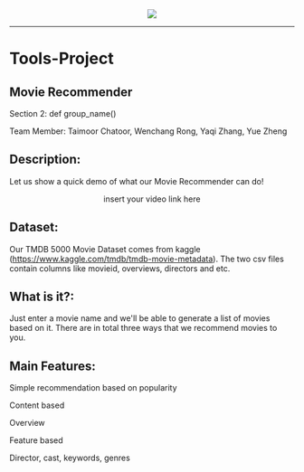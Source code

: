 <div align="center">
  <img src="https://pbs.twimg.com/media/DtYt8ywWwAA4xk0.jpg"><br>
</div>

-----------------
# Tools-Project

## Movie Recommender
Section 2: def group_name()

Team Member: Taimoor Chatoor, Wenchang Rong, Yaqi Zhang, Yue Zheng

## Description:
Let us show a quick demo of what our Movie Recommender can do!
<div align="center">
  <p>insert your video link here</p>
</div>
	
## Dataset:
Our TMDB 5000 Movie Dataset comes from kaggle (https://www.kaggle.com/tmdb/tmdb-movie-metadata). The two csv files contain columns like movieid, overviews, directors and etc.

## What is it?:
Just enter a movie name and we'll be able to generate a list of movies based on it. There are in total three ways that we recommend movies to you.

## Main Features:
Simple recommendation based on popularity

Content based

Overview

Feature based

Director, cast, keywords, genres

